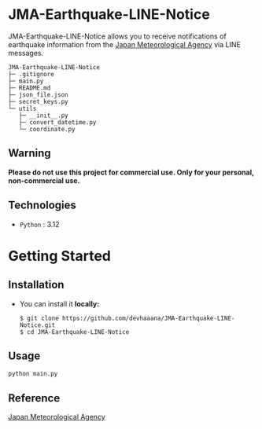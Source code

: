 # JMA-Earthquake-LINE-Notice

JMA-Earthquake-LINE-Notice allows you to receive notifications of earthquake information from the [Japan Meteorological Agency](https://www.jma.go.jp/jma/index.html) via LINE messages.

```console
JMA-Earthquake-LINE-Notice
├─ .gitignore
├─ main.py
├─ README.md
├─ json_file.json
├─ secret_keys.py
└─ utils
   ├─ __init__.py
   ├─ convert_datetime.py
   └─ coordinate.py
```

## Warning

**Please do not use this project for commercial use. Only for your personal, non-commercial use.**

## Technologies

- `Python` : 3.12

# Getting Started

## Installation

- You can install it **locally:**
  ```console
  $ git clone https://github.com/devhaaana/JMA-Earthquake-LINE-Notice.git
  $ cd JMA-Earthquake-LINE-Notice
  ```

## Usage

```console
python main.py
```

## Reference

[Japan Meteorological Agency](https://www.jma.go.jp/jma/index.html)
